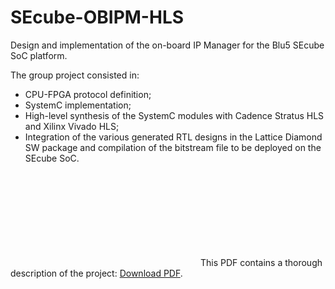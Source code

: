 # SEcube-OBIPM-HLS
Design and implementation of the on-board IP Manager for the Blu5 SEcube SoC platform.

The group project consisted in:
* CPU-FPGA protocol definition;
* SystemC implementation;
* High-level synthesis of the SystemC modules with Cadence Stratus HLS and Xilinx Vivado HLS;
* Integration of the various generated RTL designs in the Lattice Diamond SW package and compilation of the bitstream file to be deployed on the SEcube SoC.

<object data="https://github.com/sinkswim/SEcube-OBIPM-HLS/blob/master/Project%2013%20Final%20Report.pdf" type="application/pdf" width="700px" height="700px">
    <embed src="https://github.com/sinkswim/SEcube-OBIPM-HLS/blob/master/Project%2013%20Final%20Report.pdf">
        This PDF contains a thorough description of the project: <a href="https://github.com/sinkswim/SEcube-OBIPM-HLS/blob/master/Project%2013%20Final%20Report.pdf">Download PDF</a>.</p>
    </embed>
</object>
